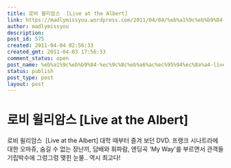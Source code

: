 ```yaml
---
title: 로비 윌리암스  [Live at the Albert]
link: https://madlymissyou.wordpress.com/2011/04/04/%eb%a1%9c%eb%b9%84-%ec%9c%8c%eb%a6%ac%ec%95%94%ec%8a%a4-live-at-the-albert/
author: madlymissyou
description: 
post_id: 575
created: 2011-04-04 02:56:33
created_gmt: 2011-04-03 17:56:33
comment_status: open
post_name: %eb%a1%9c%eb%b9%84-%ec%9c%8c%eb%a6%ac%ec%95%94%ec%8a%a4-live-at-the-albert
status: publish
post_type: post
layout: post
---
```


# 로비 윌리암스  [Live at the Albert]

로비 윌리암스  [Live at the Albert] 대학 때부터 즐겨 보던 DVD. 프랭크 시나트라에 대한 오마쥬, 숨길 수 없는 장난끼, 담배와 휘파람, 엔딩곡 'My Way'를 부르면서 관객들 기립박수에 그렁그렁 맺힌 눈물.. 역시 최고다!